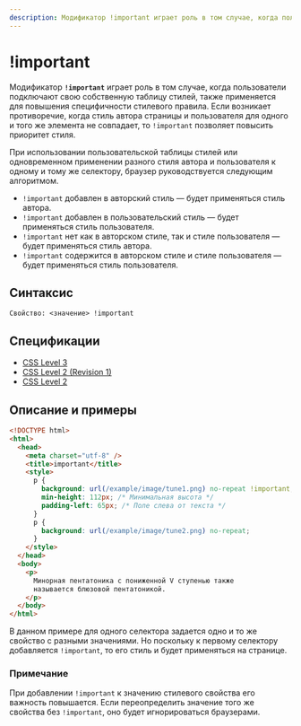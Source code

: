 ```yaml
---
description: Модификатор !important играет роль в том случае, когда пользователи подключают свою собственную таблицу стилей, также применяется для повышения специфичности стилевого правила
---
```


# !important

Модификатор **`!important`** играет роль в том случае, когда пользователи подключают свою собственную таблицу стилей, также применяется для повышения специфичности стилевого правила. Если возникает противоречие, когда стиль автора страницы и пользователя для одного и того же элемента не совпадает, то `!important` позволяет повысить приоритет стиля.

При использовании пользовательской таблицы стилей или одновременном применении разного стиля автора и пользователя к одному и тому же селектору, браузер руководствуется следующим алгоритмом.

- `!important` добавлен в авторский стиль — будет применяться стиль автора.
- `!important` добавлен в пользовательский стиль — будет применяться стиль пользователя.
- `!important` нет как в авторском стиле, так и стиле пользователя — будет применяться стиль автора.
- `!important` содержится в авторском стиле и стиле пользователя — будет применяться стиль пользователя.

## Синтаксис

```
Свойство: <значение> !important
```

## Спецификации

- [CSS Level 3](http://www.w3.org/TR/css-cascade-3/#importance)
- [CSS Level 2 (Revision 1)](http://www.w3.org/TR/CSS21/cascade.html#important-rules)
- [CSS Level 2](http://www.w3.org/TR/CSS2/cascade.html#important-rules)

## Описание и примеры

```html
<!DOCTYPE html>
<html>
  <head>
    <meta charset="utf-8" />
    <title>important</title>
    <style>
      p {
        background: url(/example/image/tune1.png) no-repeat !important;
        min-height: 112px; /* Минимальная высота */
        padding-left: 65px; /* Поле слева от текста */
      }
      p {
        background: url(/example/image/tune2.png) no-repeat;
      }
    </style>
  </head>
  <body>
    <p>
      Минорная пентатоника с пониженной V ступенью также
      называется блюзовой пентатоникой.
    </p>
  </body>
</html>
```

В данном примере для одного селектора задается одно и то же свойство с разными значениями. Но поскольку к первому селектору добавляется `!important`, то его стиль и будет применяться на странице.

### Примечание

При добавлении `!important` к значению стилевого свойства его важность повышается. Если переопределить значение того же свойства без `!important`, оно будет игнорироваться браузерами.
